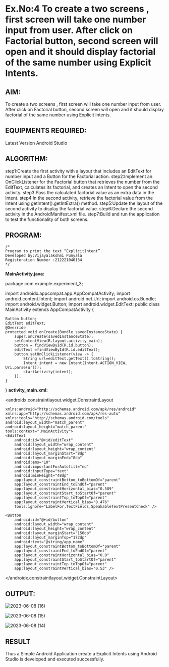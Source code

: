 # Ex.No:4 To create a two screens , first screen will take one number input from user. After click on Factorial button, second screen will open and it should display factorial of the same number using Explicit Intents.


## AIM:

To create a two screens , first screen will take one number input from user. After click on Factorial button, second screen will open and it should display factorial of the same number using Explicit Intents.


## EQUIPMENTS REQUIRED:

Latest Version Android Studio

## ALGORITHM:

step1:Create the first activity with a layout that includes an EditText for number input and a
Button for the Factorial action.
step2:Implement an OnClickListener for the Factorial button that retrieves the number from
the EditText, calculates its factorial, and creates an Intent to open the second activity.
step3:Pass the calculated factorial value as an extra data in the Intent.
step4:In the second activity, retrieve the factorial value from the Intent using
getIntent().getIntExtra() method.
step5:Update the layout of the second activity to display the factorial value.
step6:Declare the second activity in the AndroidManifest.xml file.
step7:Build and run the application to test the functionality of both screens.


## PROGRAM:
```
/*
Program to print the text “ExplicitIntent”.
Developed by:Vijayalakshmi Punyala
Registeration Number :212221040134
*/
```
**MainActivity.java:**

package com.example.experiment_3;

import androidx.appcompat.app.AppCompatActivity;
import android.content.Intent;
import android.net.Uri;
import android.os.Bundle;
import android.widget.Button;
import android.widget.EditText;
public class MainActivity extends AppCompatActivity 
{

    Button button;
    EditText editText;
    @Override
    protected void onCreate(Bundle savedInstanceState) {
        super.onCreate(savedInstanceState);
        setContentView(R.layout.activity_main);
        button = findViewById(R.id.button);
        editText =findViewById(R.id.editText);
        button.setOnClickListener(view -> {
            String url=editText.getText().toString();
            Intent intent = new Intent(Intent.ACTION_VIEW, Uri.parse(url));
            startActivity(intent);
        });
    }
}
**activity_main.xml:**

<?xml version="1.0" encoding="utf-8"?>

<androidx.constraintlayout.widget.ConstraintLayout

    xmlns:android="http://schemas.android.com/apk/res/android"
    xmlns:app="http://schemas.android.com/apk/res-auto"
    xmlns:tools="http://schemas.android.com/tools"
    android:layout_width="match_parent"
    android:layout_height="match_parent"
    tools:context=".MainActivity">
    <EditText
        android:id="@+id/editText"
        android:layout_width="wrap_content"
        android:layout_height="wrap_content"
        android:layout_marginStart="8dp"
        android:layout_marginEnd="8dp"
        android:ems="10"
        android:importantForAutofill="no"
        android:inputType="text"
        android:minHeight="48dp"
        app:layout_constraintBottom_toBottomOf="parent"
        app:layout_constraintEnd_toEndOf="parent"
        app:layout_constraintHorizontal_bias="0.589"
        app:layout_constraintStart_toStartOf="parent"
        app:layout_constraintTop_toTopOf="parent"
        app:layout_constraintVertical_bias="0.476"
        tools:ignore="LabelFor,TextFields,SpeakableTextPresentCheck" />

    <Button
        android:id="@+id/button"
        android:layout_width="wrap_content"
        android:layout_height="wrap_content"
        android:layout_marginStart="156dp"
        android:layout_marginTop="172dp"
        android:text="@string/app_name"
        app:layout_constraintBottom_toBottomOf="parent"
        app:layout_constraintEnd_toEndOf="parent"
        app:layout_constraintHorizontal_bias="0.0"
        app:layout_constraintStart_toStartOf="parent"
        app:layout_constraintTop_toTopOf="parent"
        app:layout_constraintVertical_bias="0.53" />
        
</androidx.constraintlayout.widget.ConstraintLayout>

## OUTPUT:

![2023-06-08 (16)](https://github.com/Vijayalakshmi230/Mobile-Application-Development/assets/127175503/3b5aee89-d8df-4b30-a514-44b5b7c27f60)


![2023-06-08 (15)](https://github.com/Vijayalakshmi230/Mobile-Application-Development/assets/127175503/6a4602c0-1008-4c9e-9a8b-b90bbbc13762)


![2023-06-08 (14)](https://github.com/Vijayalakshmi230/Mobile-Application-Development/assets/127175503/3cd2b029-9efa-4b44-868a-e31be71298f9)


## RESULT
Thus a Simple Android Application create a Explicit Intents using Android Studio is developed and executed successfully.


